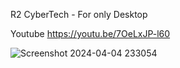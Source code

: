 R2 CyberTech - For only Desktop

Youtube
https://youtu.be/7OeLxJP-l60

![Screenshot 2024-04-04 233054](https://github.com/w0cker92/R2-Cyber-Tech/assets/166062115/86e2c109-caf1-43c0-bc42-18753a851df7)
